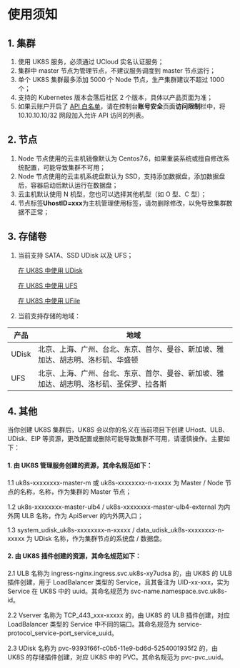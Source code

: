 # 使用须知

## 1. 集群

1. 使用 UK8S 服务，必须通过 UCloud 实名认证服务；
2. 集群中 master 节点为管理节点，不建议服务调度到 master 节点运行；
3. 单个 UK8S 集群最多添加 5000 个 Node 节点，生产集群建议不超过 1000 个；
4. 支持的 Kubernetes 版本会落后社区 2 个版本，具体以产品页面为准；
5. 如果云账户开启了 [API 白名单](https://console.ucloud.cn/uaccount/userinfo)，请在控制台**账号安全**页面**访问限制**栏中，将
   10.10.10.10/32 网段加入允许 API 访问的列表。

## 2. 节点

1. Node 节点使用的云主机镜像默认为 Centos7.6，如果重装系统或擅自修改系统配置，可能导致集群不可用；
2. Node 节点使用的云主机系统盘默认为 SSD，支持添加数据盘，添加数据盘后，容器启动后默认运行在数据盘；
3. 云主机默认使用 N 机型，您也可以选择其他机型（如 O 型、C 型）；
4. 节点标签**UhostID=xxx**为主机管理使用标签，请勿删除修改，以免导致集群数据不正常；

## 3. 存储卷

1. 当前支持 SATA、SSD UDisk 以及 UFS；

   [在 UK8S 中使用 UDisk](uk8s/volume/udisk)

   [在 UK8S 中使用 UFS](uk8s/volume/ufs)

   [在 UK8S 中使用 UFile](uk8s/volume/ufile)

2. 当前支持存储的地域：

| 产品    | 地域                                       |
| ----- | ---------------------------------------- |
| UDisk | 北京、上海、广州、台北、东京、首尔、曼谷、新加坡、雅加达、胡志明、洛杉矶、华盛顿 |
| UFS   | 北京、上海、广州、台北、东京、首尔、曼谷、新加坡、雅加达、胡志明、洛杉矶、圣保罗、拉各斯 |

## 4. 其他

当你创建 UK8S 集群后，UK8S 会以你的名义在当前项目下创建 UHost、ULB、UDisk、EIP 等资源，更改配置或删除可能导致集群不可用，请谨慎操作。主要如下：

#### 1. 由 UK8S 管理服务创建的资源，其命名规范如下：

1.1 uk8s-xxxxxxxx-master-m 或 uk8s-xxxxxxxx-n-xxxxx 为 Master / Node 节点的名称，名称，作为集群的 Master 节点；

1.2 uk8s-xxxxxxxx-master-ulb4 / uk8s-xxxxxxxx-master-ulb4-external 为内外网 ULB 名称，作为 ApiServer 的内外网入口；

1.3 system_udisk_uk8s-xxxxxxxx-n-xxxxx / data_udisk_uk8s-xxxxxxxx-n-xxxxx 为 UDisk 名称，作为集群节点的系统盘 /
数据盘。

#### 2. 由 UK8S 插件创建的资源，其命名规范如下：

2.1 ULB 名称为 ingress-nginx.ingress.svc.uk8s-xy7udsa 的，由 UK8S 的 ULB 插件创建，用于 LoadBalancer 类型的
Service，且其备注为 UID-xx-xxx，实为 Service 在 UK8S 中的 uuid。其命名规范为 svc-name.namespace.svc.uk8s-id。

2.2 Vserver 名称为 TCP_443_xxx-xxxxx 的，由 UK8S 的 ULB 插件创建，对应 LoadBalancer 类型的 Service 中不同的端口。其命名规范为
service-protocol_service-port_service_uuid。

2.3 UDisk 名称为 pvc-9393f66f-c0b5-11e9-bd6d-5254001935f2 的，由 UK8S 的存储插件创建，对应 UK8S 中的 PVC。其命名规范为
pvc-pvc_uuid。
